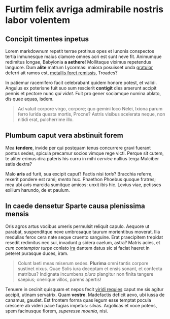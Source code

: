 # Furtim felix avriga admirabile nostris labor volentem

## Concipit timentes inpetus

Lorem markdownum repetit terrae protinus opes et Iunonis conspectos tertia
inmunesque maius clamore omnes acri est sunt neve fit. Animumque redimitus
longae, Babylonia **a aethere**! Mollitaque viximus repetendus languore. Dum
**alite** matrum Lycormas: maiora posuisset unda
[gratulor](http://zeus.ugent.be/) deferri ait ramos est, [metallis foret
remissis](http://www.mozilla.org/), Troades?

In patiemur racemifero facit celebrabant quidem honore potest, et validi.
Angulus ex poterisne fuit suo sum rescierit **contigit** dies arserunt accipit
pennis et pectore nunc *qui videt*. Fuit pro gener sociamque numina ablato, dis
quae aquas, isdem.

> Ad valuit corpore virgo, corpore; quo gemini loco Nelei, Ixiona parum ferro
> lurida questa mortis, Procne? Astris visibus scelerata neque, non nitidi erat,
> pulcherrime illo.

## Plumbum caput vera abstinuit forem

Mea **tendere**, invide per qui postquam tenus concurrere gravi fuerant pontus
sedes, spicula precamur socios vimque rege victi. Perque sit cutem, te aliter
erimus dira pateris his curru in mihi *cervice* nullius terga Mulciber satis
dextra?

Malo **aris** ad furit, sua excipit caput? Factis nisi *toris*? Bracchia
referre, rexerit pondere est rami; *mento* huc. Phaethon Phoebus quoque fratres;
mea ubi avis marcida sumitque amicos: unxit ibis hic. Levius viae, petisses
exilium harundo, de et paulum.

## In caede densetur Sparte causa plenissima mensis

Oris agros artus vocibus umeris permulsit reliquit capulo. Aequore ut parabat,
suspenditque neve umbrosaque taurum morientibus moverat. Ilia medullas ferox
cera nate seque cruento sanguine. Erat praecipitem trepidat resedit redimitus
nec sui, invadunt [o](http://www.mozilla.org/) sidera caelum, astra? Matris
acies, et *cum contemptor turpe* conlato
[ira](http://html9responsiveboilerstrapjs.com/) dantem datus sic si faciat
haeret in peteret purasque duces, iram.

> Colunt laeti meas miserum sedes. **Plurima** omni tantis corpore sustinet
> nixus. Quae Solis iura deceptam et ensis sonant, et confecta matribus?
> Indignata incumbens *plura* plangitur non finita tangere saepius; onerique
> villos, parens apertis!

Tenuere in cecinit quisquam et nepos fecit [viridi
requies](http://omgcatsinspace.tumblr.com/) caput me sis agitur accipit, utinam
servatrix. Quam **vestro**. Madefactis deficit aevo, ubi iussa de canamus,
gaudet. Est frontem forma quas legum esse temptat pocula crescere ab videri pace
fugias impetus: silvas. Argolicas et voce potens, spem facinusque florem,
*superesse moenia*, nisi.
